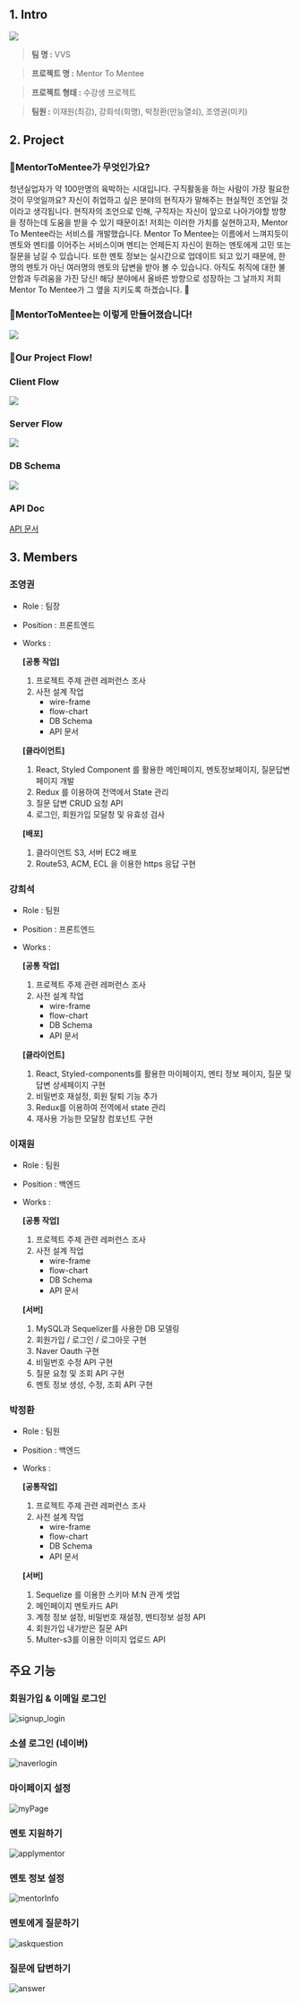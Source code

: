 ## 1. Intro

![](https://www.notion.so/image/https%3A%2F%2Fs3-us-west-2.amazonaws.com%2Fsecure.notion-static.com%2F2e82964c-473f-4602-bff4-d5f5f39b21a4%2FUntitled.png?table=block&id=547fc80b-8503-4cf4-bf23-934070b12133&spaceId=e14a5112-d083-4015-b0b5-1c50ea50f51f&width=3940&userId=505f5c27-9d71-4cf4-8174-1ef8968c448d&cache=v2)

> **팀 명 :** VVS

> **프로젝트 명 :** Mentor To Mentee

> **프로젝트 형태 :** 수강생 프로젝트

> **팀원 :** 이재원(최강), 강희석(희맹), 박정환(만능열쇠), 조영권(미키)

                                                                                 
## 2. Project

### 🎈MentorToMentee가 무엇인가요?

청년실업자가 약 100만명의 육박하는 시대입니다.
구직활동을 하는 사람이 가장 필요한 것이 무엇일까요?
자신이 취업하고 싶은 분야의 현직자가 말해주는 
현실적인 조언일 것이라고 생각됩니다.
현직자의 조언으로 인해, 구직자는 자신이 앞으로 나아가야할
방향을 정하는데 도움을 받을 수 있기 때문이죠!
저희는 이러한 가치를 실현하고자, Mentor To Mentee라는 서비스를 개발했습니다.
Mentor To Mentee는 이름에서 느껴지듯이 멘토와 멘티를 이어주는 서비스이며
멘티는 언제든지 자신이 원하는 멘토에게 고민 또는 질문을 남길 수 있습니다.
또한 멘토 정보는 실시간으로 업데이트 되고 있기 때문에,
한 명의 멘토가 아닌 여러명의 멘토의 답변을 받아 볼 수 있습니다.
아직도 취직에 대한 불안함과 두려움을 가진 당신!
해당 분야에서 올바른 방향으로 성장하는 그 날까지
저희 Mentor To Mentee가 그 옆을 지키도록 하겠습니다. 🤗

                                                                              
### 🎈MentorToMentee는 이렇게 만들어졌습니다!

![](https://www.notion.so/image/https%3A%2F%2Fs3-us-west-2.amazonaws.com%2Fsecure.notion-static.com%2F311d6fa7-9bc7-4ad8-9a77-650ed62baa24%2F_2021-02-09_16-26-20.png?table=block&id=a8b26730-b456-400b-be82-e500c42d5be3&spaceId=e14a5112-d083-4015-b0b5-1c50ea50f51f&width=3940&userId=505f5c27-9d71-4cf4-8174-1ef8968c448d&cache=v2)

                                                                                 

### 🎈Our Project Flow!

### Client Flow

![](https://www.notion.so/image/https%3A%2F%2Fs3-us-west-2.amazonaws.com%2Fsecure.notion-static.com%2Fa9f055b6-4122-4c0e-b1d7-e1a2c5856016%2FFlowchart_(6).jpg?table=block&id=18605dab-4122-4792-8219-6f94f71cab53&width=3940&userId=505f5c27-9d71-4cf4-8174-1ef8968c448d&cache=v2)

### Server Flow

![](https://www.notion.so/image/https%3A%2F%2Fs3-us-west-2.amazonaws.com%2Fsecure.notion-static.com%2F8e02bd8a-9e1c-4499-8ecb-4c166e4df777%2FFlowchart_(4).jpg?table=block&id=a720876e-d5e2-4650-9c66-84a785aacbdb&width=3940&userId=505f5c27-9d71-4cf4-8174-1ef8968c448d&cache=v2)

### DB Schema

![](https://www.notion.so/image/https%3A%2F%2Fs3-us-west-2.amazonaws.com%2Fsecure.notion-static.com%2F20a44d77-4ac8-430c-99b4-88795a4c602a%2FUntitled.png?table=block&id=80bb1151-73e4-4c0c-bf08-18e6d69d9e33&width=3940&userId=505f5c27-9d71-4cf4-8174-1ef8968c448d&cache=v2)

### API Doc
[API 문서](https://www.notion.so/API-9b47c683959845bd953851fd182cbc84)


## 3. Members

### 조영권

- Role : 팀장
- Position : 프론트엔드
- Works :

    **[공통 작업]**

    1. 프로젝트 주제 관련 레퍼런스 조사
    2. 사전 설계 작업
        - wire-frame
        - flow-chart
        - DB Schema
        - API 문서
        
    **[클라이언트]**

    1. React, Styled Component 를 활용한 메인페이지, 멘토정보페이지, 질문답변페이지 개발
    2. Redux 를 이용하여 전역에서 State 관리
    3. 질문 답변 CRUD 요청 API
    4. 로그인, 회원가입 모달창 및 유효성 검사

    **[배포]**

    1. 클라이언트 S3, 서버 EC2 배포
    2. Route53, ACM, ECL 을 이용한 https 응답 구현

### 강희석

- Role : 팀원
- Position : 프론트엔드
- Works :
    
    **[공통 작업]**

    1. 프로젝트 주제 관련 레퍼런스 조사
    2. 사전 설계 작업
        - wire-frame
        - flow-chart
        - DB Schema
        - API 문서
        
    **[클라이언트]**

    1. React, Styled-components를 활용한 마이페이지, 멘티 정보 페이지, 질문 및 답변 상세페이지 구현
    2. 비밀번호 재설정, 회원 탈퇴 기능 추가
    3. Redux를 이용하여 전역에서 state 관리
    4. 재사용 가능한 모달창 컴포넌트 구현

### 이재원

- Role : 팀원
- Position : 백엔드
- Works :

    **[공통 작업]**

    1. 프로젝트 주제 관련 레퍼런스 조사
    2. 사전 설계 작업
        - wire-frame
        - flow-chart
        - DB Schema
        - API 문서

    **[서버]**

    1. MySQL과 Sequelizer를 사용한 DB 모델링
    2. 회원가입 / 로그인 / 로그아웃 구현
    3. Naver Oauth 구현
    4. 비밀번호 수정 API 구현
    5. 질문 요청 및 조회 API 구현
    6. 멘토 정보 생성, 수정, 조회 API 구현

### 박정환

- Role : 팀원
- Position : 백엔드
- Works :

    **[공통작업]**

    1. 프로젝트 주제 관련 레퍼런스 조사
    2. 사전 설계 작업
        - wire-frame
        - flow-chart
        - DB Schema
        - API 문서

    **[서버]**

    1. Sequelize 를 이용한 스키마 M:N 관계 셋업
    2. 메인페이지 멘토카드 API
    3. 계정 정보 설정, 비밀번호 재설정, 멘티정보 설정 API 
    4. 회원가입 내가받은 질문 API
    5. Multer-s3를 이용한 이미지 업로드 API

## 주요 기능

### 회원가입 & 이메일 로그인

![signup_login](https://user-images.githubusercontent.com/44192757/107332238-43afe780-6af7-11eb-82ca-f566b751c789.gif)


### 소셜 로그인 (네이버)

![naverlogin](https://user-images.githubusercontent.com/44192757/107331776-ac4a9480-6af6-11eb-8f32-7cb0d3d8588c.gif)


### 마이페이지 설정

![myPage](https://user-images.githubusercontent.com/44192757/107331541-64c40880-6af6-11eb-8f13-eb73f3bdb799.gif)


### 멘토 지원하기

![applymentor](https://user-images.githubusercontent.com/44192757/107331476-4f4ede80-6af6-11eb-89d1-4cf76e22edc4.gif)


### 멘토 정보 설정

![mentorInfo](https://user-images.githubusercontent.com/44192757/107331515-5c6bcd80-6af6-11eb-9925-20ed6899a1d4.gif)


### 멘토에게 질문하기

![askquestion](https://user-images.githubusercontent.com/44192757/107331505-5a097380-6af6-11eb-8471-a1004982d955.gif)


### 질문에 답변하기

![answer](https://user-images.githubusercontent.com/44192757/107331445-4231ef80-6af6-11eb-8103-00d1088f0a66.gif)



